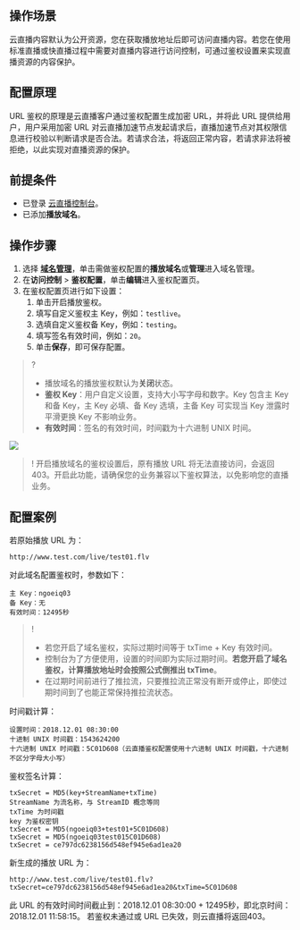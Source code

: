 ## 操作场景   
云直播内容默认为公开资源，您在获取播放地址后即可访问直播内容。若您在使用标准直播或快直播过程中需要对直播内容进行访问控制，可通过鉴权设置来实现直播资源的内容保护。


## 配置原理
URL 鉴权的原理是云直播客户通过鉴权配置生成加密 URL，并将此 URL 提供给用户，用户采用加密 URL 对云直播加速节点发起请求后，直播加速节点对其权限信息进行校验以判断请求是否合法。若请求合法，将返回正常内容，若请求非法将被拒绝，以此实现对直播资源的保护。
 

## 前提条件
- 已登录 [云直播控制台](https://console.cloud.tencent.com/live)。
- 已添加**播放域名**。

## 操作步骤
1. 选择 [**域名管理**](https://console.cloud.tencent.com/live/domainmanage)，单击需做鉴权配置的**播放域名**或**管理**进入域名管理。
2. 在**访问控制** > **鉴权配置**，单击**编辑**进入鉴权配置页。
3. 在鉴权配置页进行如下设置：
	1. 单击开启播放鉴权。
	2. 填写自定义鉴权主 Key，例如：`testlive`。
	3. 选填自定义鉴权备 Key，例如：`testing`。
	4. 填写签名有效时间，例如：`20`。
	5. 单击**保存**，即可保存配置。

>?
>- 播放域名的播放鉴权默认为**关闭**状态。
> - **鉴权 Key**：用户自定义设置，支持大小写字母和数字。Key 包含主 Key 和备 Key，主 Key 必填、备 Key 选填，主备 Key 可实现当 Key 泄露时平滑更换 Key 不影响业务。
> - **有效时间**：签名的有效时间，时间戳为十六进制 UNIX 时间。

![](https://main.qcloudimg.com/raw/2e3ce9476dd45ba12b0c937e1d5434e4.png)
>! 开启播放域名的鉴权设置后，原有播放 URL 将无法直接访问，会返回403。开启此功能，请确保您的业务兼容以下鉴权算法，以免影响您的直播业务。

## 配置案例
若原始播放 URL 为：
```
http://www.test.com/live/test01.flv
```

对此域名配置鉴权时，参数如下：
```
主 Key：ngoeiq03
备 Key：无
有效时间：12495秒
```

>! 
>- 若您开启了域名鉴权，实际过期时间等于 txTime + Key 有效时间。
>- 控制台为了方便使用，设置的时间即为实际过期时间。**若您开启了域名鉴权，计算播放地址时会按照公式倒推出 txTime**。
>- 在过期时间前进行了推拉流，只要推拉流正常没有断开或停止，即使过期时间到了也能正常保持推拉流状态。

时间戳计算：
```
设置时间：2018.12.01 08:30:00
十进制 UNIX 时间戳：1543624200
十六进制 UNIX 时间戳：5C01D608（云直播鉴权配置使用十六进制 UNIX 时间戳，十六进制不区分字母大小写）
```

鉴权签名计算：
```
txSecret = MD5(key+StreamName+txTime) 
StreamName 为流名称，与 StreamID 概念等同
txTime 为时间戳
key 为鉴权密钥
txSecret = MD5(ngoeiq03+test01+5C01D608)
txSecret = MD5(ngoeiq03test015C01D608)
txSecret = ce797dc6238156d548ef945e6ad1ea20
```

新生成的播放 URL 为：
```
http://www.test.com/live/test01.flv?txSecret=ce797dc6238156d548ef945e6ad1ea20&txTime=5C01D608
```
此 URL 的有效时间时间截止到：2018.12.01 08:30:00 + 12495秒，即北京时间：2018.12.01 11:58:15。
若鉴权未通过或 URL 已失效，则云直播将返回403。
